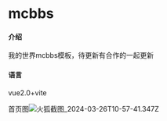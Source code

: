 # mcbbs

#### 介绍

我的世界mcbbs模板，待更新有合作的一起更新

#### 语言

vue2.0+vite

首页图![火狐截图_2024-03-26T10-57-41.347Z](D:\develop\mcbbs\mcbbs\火狐截图_2024-03-26T10-57-41.347Z.png)

